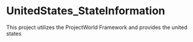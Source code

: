 # UnitedStates_StateInformation
This project utilizes the ProjectWorld Framework and provides the united states
